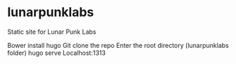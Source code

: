 # lunarpunklabs
Static site for Lunar Punk Labs

Bower install hugo
Git clone the repo
Enter the root directory (lunarpunklabs folder)
hugo serve
Localhost:1313
